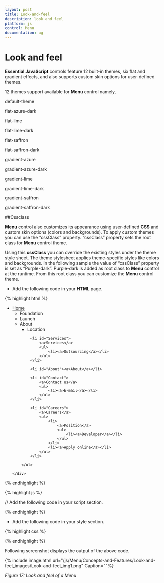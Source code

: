 ```yaml
---
layout: post
title: Look-and-feel
description: look and feel
platform: js
control: Menu
documentation: ug
---
```


# Look and feel

**Essential JavaScript** controls feature 12 built-in themes, six flat and gradient effects, and also supports custom skin options for user-defined themes.

12 themes support available for **Menu** control namely,

default-theme

flat-azure-dark

flat-lime

flat-lime-dark

flat-saffron

flat-saffron-dark

gradient-azure

gradient-azure-dark

gradient-lime

gradient-lime-dark

gradient-saffron

gradient-saffron-dark

##Cssclass

**Menu** control also customizes its appearance using user-defined **CSS** and custom skin options (colors and backgrounds). To apply custom themes you can use the “cssClass” property. “cssClass” property sets the root class for **Menu** control theme.

Using this **cssClass** you can override the existing styles under the theme style sheet. The theme stylesheet applies theme-specific styles like colors and backgrounds. In the following sample the value of “cssClass” property is set as “Purple-dark”. Purple-dark is added as root class to **Menu** control at the runtime. From this root class you can customize the **Menu** control theme.

* Add the following code in your **HTML** page.

{% highlight html %}


<div>
    <div>
        <ul id="menucontrol">
            <li id="home">
                <a href="#">Home</a>
                <ul>
                    <li><a>Foundation</a></li>
                    <li><a>Launch</a></li>
                    <li>
                        <a>About</a>
                        <ul>
                            <li><a>Location</a></li>
                        </ul>
                    </li>
                </ul>
            </li>

            <li id="Services">
                <a>Services</a>
                <ul>
                    <li><a>Outsourcing</a></li>
                </ul>
            </li>

            <li id="About"><a>About</a></li>

            <li id="Contact">
                <a>Contact us</a>
                <ul>
                    <li><a>E-mail</a></li>
                </ul>
            </li>

            <li id="Careers">
                <a>Careers</a>
                <ul>
                    <li>
                        <a>Position</a>
                        <ul>
                            <li><a>Developer</a></li>
                        </ul>
                    </li>
                    <li><a>Apply online</a></li>
                </ul>
            </li>

        </ul>

    </div>

</div>

{% endhighlight %}

{% highlight js %}


// Add the following code in your script section.

<script type="text/javascript">
    jQuery(function ($) {
        $("#menucontrol").ejMenu({
            width: 500,
            cssClass: "Purple-dark"
        });
    });
</script>

{% endhighlight %}

* Add the following code in your style section.

{% highlight css %}


<style type="text/css" class="cssStyles">
    .Purple-dark {
        background: pink;
    }

    .Purple-dark.e-horizontal .e-list > a {
            color: #4800ff;
     }
</style>


{% endhighlight %}



Following screenshot displays the output of the above code.

{% include image.html url="/js/Menu/Concepts-and-Features/Look-and-feel_images/Look-and-feel_img1.png" Caption=""%}

_Figure 17: Look and feel of a Menu_

